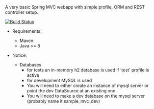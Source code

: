 A very basic Spring MVC webapp with simple profile, ORM and REST controller setup.

[![Build Status](https://travis-ci.org/yishnish/sample-mvc.svg?branch=master)](https://travis-ci.org/yishnish/sample-mvc)

* Requirements:
    * Maven
    * Java >= 8

* Notice:
    * Databases 
        * for tests an in-memory h2 database is used if 'test' profile is active
        * for development MySQL is used
        * You will need to either create an instance of mysql server or point the dev DataSource at an existing one
        * You will need to make a dev database on the mysql server (probably name it sample_mvc_dev)         

